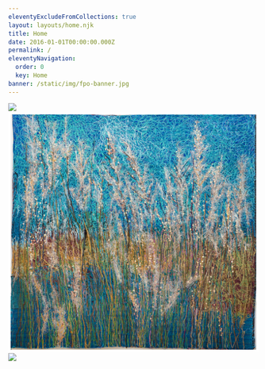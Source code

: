```yaml
---
eleventyExcludeFromCollections: true
layout: layouts/home.njk
title: Home
date: 2016-01-01T00:00:00.000Z
permalink: /
eleventyNavigation:
  order: 0
  key: Home
banner: /static/img/fpo-banner.jpg
---
```

![](/static/img/gravity-and-grace.jpg)
![](/static/img/indiangrass.jpg)
![](/static/img/night-trees.jpg)